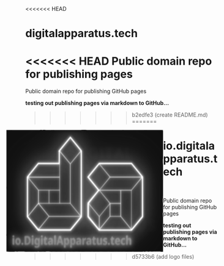 <<<<<<< HEAD
# digitalapparatus.tech
<<<<<<< HEAD
Public domain repo for publishing pages
=======
Public domain repo for publishing GitHub pages

**testing out publishing pages via markdown to GitHub...**
>>>>>>> b2edfe3 (create README.md)
=======
<div style="text-align: left;"><img src="DA-logo-updated-grayscale.svg" height=320 width=410 style="float: left; margin-right: 0px; margin-left: -50px"></div>

# io.digitalapparatus.tech

&nbsp;

Public domain repo for publishing GitHub pages

**testing out publishing pages via markdown to GitHub...**
>>>>>>> d5733b6 (add logo files)
